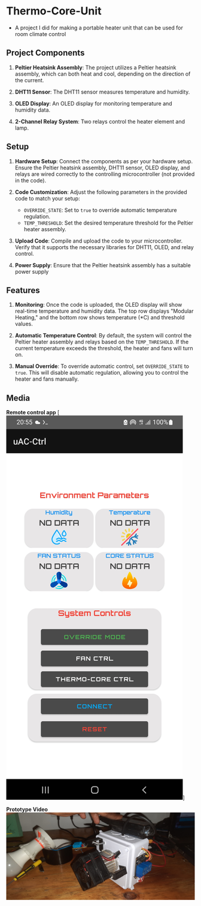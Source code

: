 # Thermo-Core-Unit

- A project I did for making a portable heater unit that can be used for room climate control

## Project Components

1. **Peltier Heatsink Assembly**: The project utilizes a Peltier heatsink assembly, which can both heat and cool, depending on the direction of the current.

2. **DHT11 Sensor**: The DHT11 sensor measures temperature and humidity.

3. **OLED Display**: An OLED display for monitoring temperature and humidity data.

4. **2-Channel Relay System**: Two relays control the heater element and lamp.

## Setup

1. **Hardware Setup**: Connect the components as per your hardware setup. Ensure the Peltier heatsink assembly, DHT11 sensor, OLED display, and relays are wired correctly to the controlling microcontroller (not provided in the code).

2. **Code Customization**: Adjust the following parameters in the provided code to match your setup:
   - `OVERRIDE_STATE`: Set to `true` to override automatic temperature regulation.
   - `TEMP_THRESHOLD`: Set the desired temperature threshold for the Peltier heater assembly.

3. **Upload Code**: Compile and upload the code to your microcontroller. Verify that it supports the necessary libraries for DHT11, OLED, and relay control.

4. **Power Supply**: Ensure that the Peltier heatsink assembly has a suitable power supply

## Features

1. **Monitoring**: Once the code is uploaded, the OLED display will show real-time temperature and humidity data. The top row displays "Modular Heating," and the bottom row shows temperature (*C) and threshold values.

2. **Automatic Temperature Control**: By default, the system will control the Peltier heater assembly and relays based on the `TEMP_THRESHOLD`. If the current temperature exceeds the threshold, the heater and fans will turn on.

3. **Manual Override**: To override automatic control, set `OVERRIDE_STATE` to `true`. This will disable automatic regulation, allowing you to control the heater and fans manually.


## Media

**Remote control app**
[![Control App](img/4.jpg)]

 **Prototype Video**
[![Watch the YouTube video](img/2.jpg)](https://www.youtube.com/shorts/g8ytXHs4CiU)



